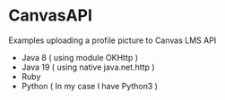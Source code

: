 # CanvasAPI
Examples uploading a profile picture to Canvas LMS API
- Java 8  ( using module OKHttp )
- Java 19 ( using native java.net.http )
- Ruby
- Python  ( In my case I have Python3 )
